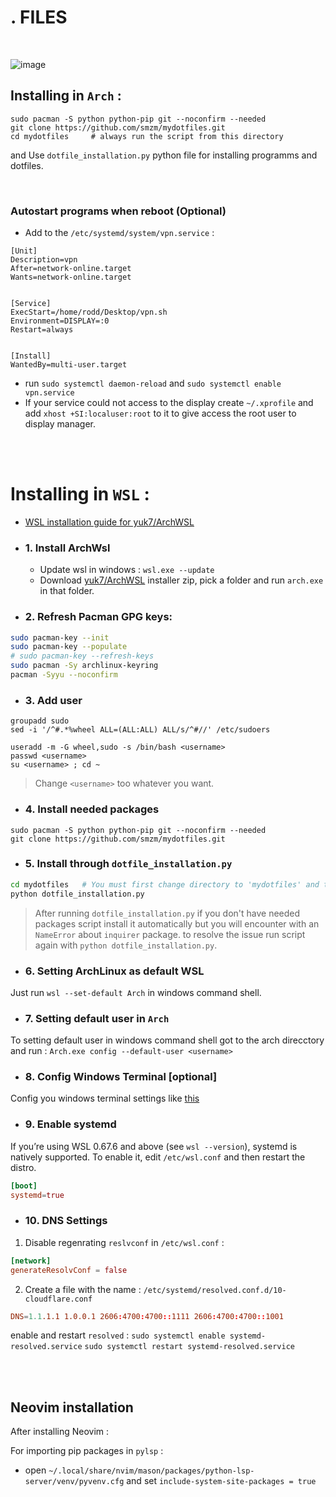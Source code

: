 # . FILES

<br>

![image](https://user-images.githubusercontent.com/39596095/219023272-8f32a8fa-8c46-4070-8a99-3ade69911b55.png)

## Installing in `Arch` : 
```shell
sudo pacman -S python python-pip git --noconfirm --needed
git clone https://github.com/smzm/mydotfiles.git
cd mydotfiles     # always run the script from this directory
```

and Use `dotfile_installation.py` python file for installing programms and dotfiles.

<br>

### Autostart programs when reboot (Optional)
- Add to the `/etc/systemd/system/vpn.service` :
```
[Unit]
Description=vpn
After=network-online.target
Wants=network-online.target


[Service]
ExecStart=/home/rodd/Desktop/vpn.sh
Environment=DISPLAY=:0
Restart=always


[Install]
WantedBy=multi-user.target
```
- run `sudo systemctl daemon-reload` and `sudo systemctl enable vpn.service`
- If your service could not access to the display create `~/.xprofile` and add `xhost +SI:localuser:root` to it to give access the root user to display manager.



<br>
<br>


# Installing in `WSL` :
- [WSL installation guide for yuk7/ArchWSL](https://learn.microsoft.com/en-us/windows/wsl/install-manual)
- ### 1. Install ArchWsl 
  - Update wsl in windows : `wsl.exe --update`
  - Download [yuk7/ArchWSL](https://github.com/yuk7/ArchWSL) installer zip, pick a folder and run `arch.exe` in that folder.



- ### 2. Refresh Pacman GPG keys:
```bash
sudo pacman-key --init
sudo pacman-key --populate
# sudo pacman-key --refresh-keys
sudo pacman -Sy archlinux-keyring
pacman -Syyu --noconfirm
```

- ### 3. Add user
```shell
groupadd sudo
sed -i '/^#.*%wheel ALL=(ALL:ALL) ALL/s/^#//' /etc/sudoers
```
```shell
useradd -m -G wheel,sudo -s /bin/bash <username>
passwd <username>
su <username> ; cd ~
```
> Change `<username>` too whatever you want.
  
- ### 4. Install needed packages
```shell
sudo pacman -S python python-pip git --noconfirm --needed
git clone https://github.com/smzm/mydotfiles.git
```

- ### 5. Install through `dotfile_installation.py`
```bash
cd mydotfiles   # You must first change directory to 'mydotfiles' and then run the python code to work properly.
python dotfile_installation.py
```

> After running `dotfile_installation.py` if you don't have needed packages script install it automatically but you will encounter with an `NameError` about `inquirer` package. to resolve the issue run script again with `python dotfile_installation.py`.

- ### 6. Setting ArchLinux as default WSL
Just run `wsl --set-default Arch` in windows command shell.

- ### 7. Setting default user in `Arch` 
To setting default user in windows command shell got to the arch direcctory and run : `Arch.exe config --default-user <username>`

- ### 8. Config Windows Terminal [optional]
Config you windows terminal settings like [this](./windowsTerminal/readme.md)

- ### 9. Enable systemd
If you’re using WSL 0.67.6 and above (see `wsl --version`), systemd is natively supported. To enable it, edit `/etc/wsl.conf` and then restart the distro.
```conf
[boot]
systemd=true
```

- ### 10. DNS Settings
1. Disable regenrating `reslvconf` in `/etc/wsl.conf` :
```conf
[network]
generateResolvConf = false
```

2. Create a file with the name : `/etc/systemd/resolved.conf.d/10-cloudflare.conf`
```conf
DNS=1.1.1.1 1.0.0.1 2606:4700:4700::1111 2606:4700:4700::1001
```
enable and restart `resolved` : 
`sudo systemctl enable systemd-resolved.service`
`sudo systemctl restart systemd-resolved.service`

<br>
<br>

## Neovim installation 
After installing Neovim : 

For importing pip packages in `pylsp` : 
- open `~/.local/share/nvim/mason/packages/python-lsp-server/venv/pyvenv.cfg` and set `include-system-site-packages = true `
